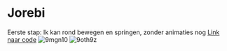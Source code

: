 # Jorebi

Eerste stap:
Ik kan rond bewegen en springen, zonder animaties nog
[Link naar code](Assets/scripts/Remyanims.cs)
![9mgn10](https://github.com/user-attachments/assets/de24c951-8887-453d-9ebe-6067755a97e0)
![9oth9z](https://github.com/user-attachments/assets/850d1aa5-ebc0-4c72-a12f-a604b2b61963)
